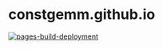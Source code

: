 # constgemm.github.io
[![pages-build-deployment](https://github.com/constgemm/constgemm.github.io/actions/workflows/pages/pages-build-deployment/badge.svg)](https://github.com/constgemm/constgemm.github.io/actions/workflows/pages/pages-build-deployment)
